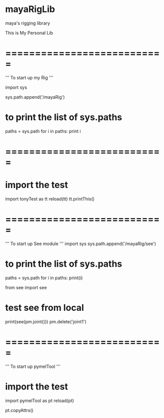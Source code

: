 # mayaRigLib
maya's rigging library 

This is My Personal Lib 

# ===========================
'''
To start up my Rig
'''

import sys

sys.path.append('/mayaRig')

# to print the list of sys.paths
paths = sys.path
for i in paths:
    print i

# ===========================

# import the test
import tonyTest as tt
reload(tt)
tt.printThis()

# ===========================

'''
To start up See module
'''
import sys
sys.path.append('/mayaRig/see')

# to print the list of sys.paths
paths = sys.path
for i in paths:
    print(i)

from see import see

# test see from local
print(see(pm.joint()))
pm.delete('joint1')


# ===========================

'''
To start up pymelTool
'''
# import the test
import pymelTool as pt
reload(pt)

pt.copyAttrs()
